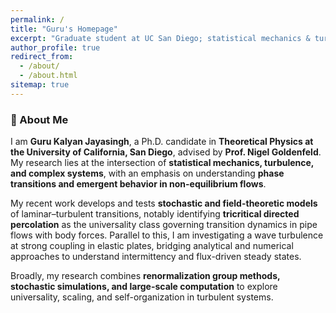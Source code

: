 ```yaml
---
permalink: /
title: "Guru's Homepage"
excerpt: "Graduate student at UC San Diego; statistical mechanics & turbulence."
author_profile: true
redirect_from:
  - /about/
  - /about.html
sitemap: true
---
```

### 👋 About Me

I am **Guru Kalyan Jayasingh**, a Ph.D. candidate in **Theoretical Physics at the University of California, San Diego**, advised by **Prof. Nigel Goldenfeld**. My research lies at the intersection of **statistical mechanics, turbulence, and complex systems**, with an emphasis on understanding **phase transitions and emergent behavior in non-equilibrium flows**.



My recent work develops and tests **stochastic and field-theoretic models** of laminar–turbulent transitions, notably identifying **tricritical directed percolation** as the universality class governing transition dynamics in pipe flows with body forces. Parallel to this, I am investigating a wave turbulence at strong coupling in elastic plates, bridging analytical and numerical approaches to understand intermittency and flux-driven steady states.



Broadly, my research combines **renormalization group methods, stochastic simulations, and large-scale computation** to explore universality, scaling, and self-organization in turbulent systems.





<!--
m **Guru Kalyan Jayasingh**, a PhD candidate in Theoretical Physics at UC San Diego, working with **Prof. Nigel Goldenfeld** on the statistical mechanics of turbulence.

My research focuses on phase transitions and emergent phenomena in non-equilibrium systems, spanning topics like transition to turbulence in shear flows, spontaneous stochasticity, and wave turbulence.



Beyond physics, I’m deeply interested in the computational side of complex systems — building stochastic simulations, field-theoretic models, and machine learning pipelines to uncover universal behavior in turbulence and pattern formation.

------

### 🔬 Academic Interests

- Turbulence & Statistical Mechanics
- Renormalization group 
- Nonlinear Dynamics & Critical Phenomena
- Computational Physics (C++, Python, Julia)
- Machine Learning & Quantitative Modeling
-->



